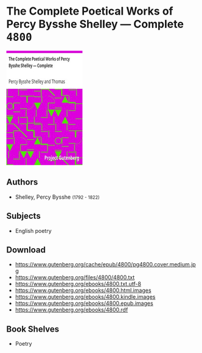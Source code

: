 # The Complete Poetical Works of Percy Bysshe Shelley — Complete <kbd>4800</kbd>

![](./cover.medium.jpg "")

## Authors


 - Shelley, Percy Bysshe <small>(1792 - 1822)</small>

## Subjects


 - English poetry

## Download


 - https://www.gutenberg.org/cache/epub/4800/pg4800.cover.medium.jpg
 - https://www.gutenberg.org/files/4800/4800.txt
 - https://www.gutenberg.org/ebooks/4800.txt.utf-8
 - https://www.gutenberg.org/ebooks/4800.html.images
 - https://www.gutenberg.org/ebooks/4800.kindle.images
 - https://www.gutenberg.org/ebooks/4800.epub.images
 - https://www.gutenberg.org/ebooks/4800.rdf

## Book Shelves


 - Poetry

